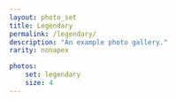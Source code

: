 ```yaml
---
layout: photo_set
title: Legendary 
permalink: /legendary/
description: "An example photo gallery."
rarity: nonapex

photos:
    set: legendary
    size: 4
---
```

